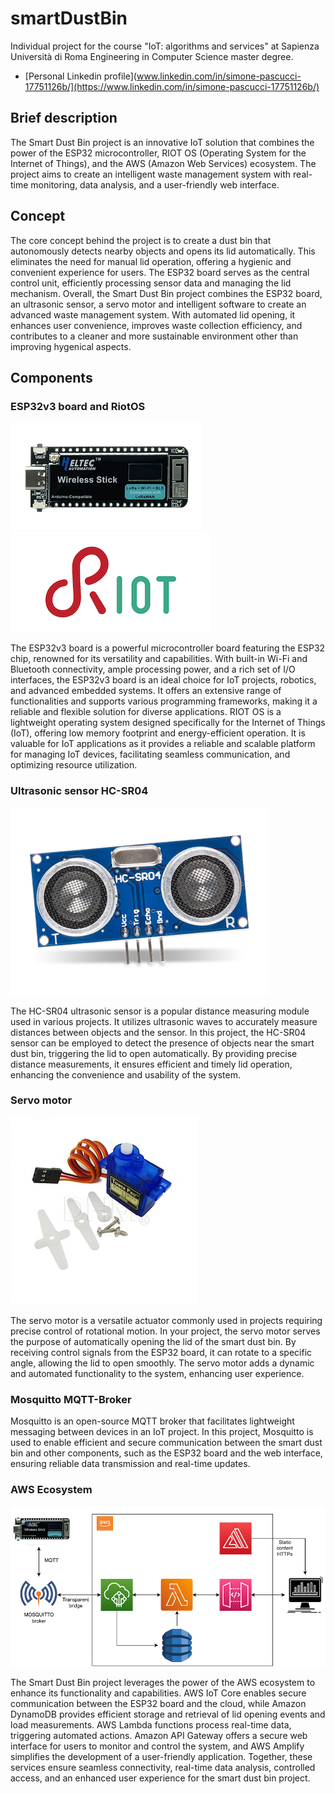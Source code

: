 # smartDustBin
Individual project for the course "IoT: algorithms and services" at Sapienza Università di Roma Engineering in Computer Science master degree.

- [Personal Linkedin profile](www.linkedin.com/in/simone-pascucci-17751126b/](https://www.linkedin.com/in/simone-pascucci-17751126b/)

## Brief description

The Smart Dust Bin project is an innovative IoT solution that combines the power of the ESP32 microcontroller, RIOT OS (Operating System for the Internet of Things), and the AWS (Amazon Web Services) ecosystem. The project aims to create an intelligent waste management system with real-time monitoring, data analysis, and a user-friendly web interface.

## Concept

The core concept behind the project is to create a dust bin that autonomously detects nearby objects and opens its lid automatically. This eliminates the need for manual lid operation, offering a hygienic and convenient experience for users. The ESP32 board serves as the central control unit, efficiently processing sensor data and managing the lid mechanism. Overall, the Smart Dust Bin project combines the ESP32 board, an ultrasonic sensor, a servo motor and intelligent software to create an advanced waste management system. With automated lid opening, it enhances user convenience, improves waste collection efficiency, and contributes to a cleaner and more sustainable environment other than improving hygenical aspects.

## Components

### ESP32v3 board and RiotOS

![](images/board.png)
![](images/riot.png)

The ESP32v3 board is a powerful microcontroller board featuring the ESP32 chip, renowned for its versatility and capabilities. With built-in Wi-Fi and Bluetooth connectivity, ample processing power, and a rich set of I/O interfaces, the ESP32v3 board is an ideal choice for IoT projects, robotics, and advanced embedded systems. It offers an extensive range of functionalities and supports various programming frameworks, making it a reliable and flexible solution for diverse applications.
RIOT OS is a lightweight operating system designed specifically for the Internet of Things (IoT), offering low memory footprint and energy-efficient operation. It is valuable for IoT applications as it provides a reliable and scalable platform for managing IoT devices, facilitating seamless communication, and optimizing resource utilization.

### Ultrasonic sensor HC-SR04

![](images/ultrasonic.png)

The HC-SR04 ultrasonic sensor is a popular distance measuring module used in various projects. It utilizes ultrasonic waves to accurately measure distances between objects and the sensor. In this project, the HC-SR04 sensor can be employed to detect the presence of objects near the smart dust bin, triggering the lid to open automatically. By providing precise distance measurements, it ensures efficient and timely lid operation, enhancing the convenience and usability of the system.

### Servo motor

![](images/servo.jpeg)

The servo motor is a versatile actuator commonly used in projects requiring precise control of rotational motion. In your project, the servo motor serves the purpose of automatically opening the lid of the smart dust bin. By receiving control signals from the ESP32 board, it can rotate to a specific angle, allowing the lid to open smoothly. The servo motor adds a dynamic and automated functionality to the system, enhancing user experience.

### Mosquitto MQTT-Broker

Mosquitto is an open-source MQTT broker that facilitates lightweight messaging between devices in an IoT project. In this project, Mosquitto is used to enable efficient and secure communication between the smart dust bin and other components, such as the ESP32 board and the web interface, ensuring reliable data transmission and real-time updates.

### AWS Ecosystem

![](images/ecosystem.png)

The Smart Dust Bin project leverages the power of the AWS ecosystem to enhance its functionality and capabilities. AWS IoT Core enables secure communication between the ESP32 board and the cloud, while Amazon DynamoDB provides efficient storage and retrieval of lid opening events and load measurements. AWS Lambda functions process real-time data, triggering automated actions. Amazon API Gateway offers a secure web interface for users to monitor and control the system, and AWS Amplify simplifies the development of a user-friendly application. Together, these services ensure seamless connectivity, real-time data analysis, controlled access, and an enhanced user experience for the smart dust bin project.
